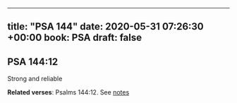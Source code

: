 
---
title: "PSA 144"
date: 2020-05-31 07:26:30 +00:00
book: PSA
draft: false
---

## PSA 144:12

Strong and reliable

**Related verses**: Psalms 144:12. See [notes](https://my.bible.com/notes/3441459908360004072)

